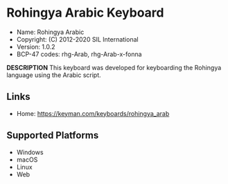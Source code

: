 Rohingya Arabic Keyboard
=====================

* Name:           Rohingya Arabic
* Copyright:      (C) 2012-2020 SIL International
* Version:        1.0.2
* BCP-47 codes:   rhg-Arab, rhg-Arab-x-fonna


__DESCRIPTION__
This keyboard was developed for keyboarding the Rohingya language using the Arabic script. 

Links
-----
 * Home:     https://keyman.com/keyboards/rohingya_arab

Supported Platforms
-------------------
 * Windows
 * macOS
 * Linux
 * Web


 